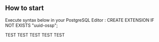 ## How to start

Execute syntax below in your PostgreSQL Editor : 
CREATE EXTENSION IF NOT EXISTS "uuid-ossp";

TEST TEST TEST TEST TEST